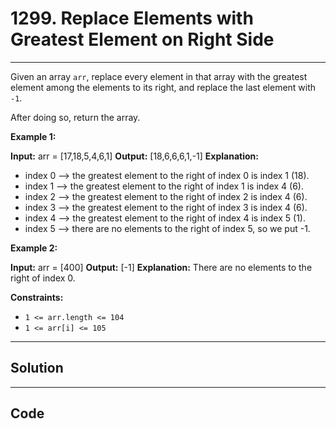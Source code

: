 # 1299. Replace Elements with Greatest Element on Right Side

---

Given an array `arr`, replace every element in that array with the greatest element among the elements to its right, and replace the last element with `-1`.

After doing so, return the array.

 

**Example 1:**


**Input:** arr = [17,18,5,4,6,1]
**Output:** [18,6,6,6,1,-1]
**Explanation:** 
- index 0 --> the greatest element to the right of index 0 is index 1 (18).
- index 1 --> the greatest element to the right of index 1 is index 4 (6).
- index 2 --> the greatest element to the right of index 2 is index 4 (6).
- index 3 --> the greatest element to the right of index 3 is index 4 (6).
- index 4 --> the greatest element to the right of index 4 is index 5 (1).
- index 5 --> there are no elements to the right of index 5, so we put -1.


**Example 2:**


**Input:** arr = [400]
**Output:** [-1]
**Explanation:** There are no elements to the right of index 0.


 

**Constraints:**

  * `1 <= arr.length <= 104`
  * `1 <= arr[i] <= 105`

---

## Solution



---

## Code
```python


```